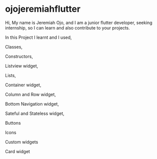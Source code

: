 # ojojeremiahflutter
Hi, My name is Jeremiah Ojo, and I am a junior flutter developer, seeking internship, so I can learn  and also contribute to your projects.

In this Project I learnt and I used,

Classes,

Constructors,

Listview widget,

Lists,

Container widget,

Column and Row widget,

Bottom Navigation widget,

Sateful and Stateless widget,

Buttons

Icons

Custom widgets

Card widget
